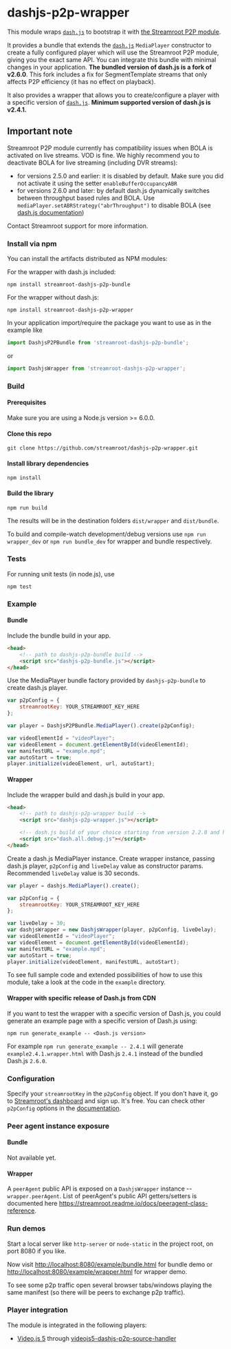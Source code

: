 # dashjs-p2p-wrapper

This module wraps [`dash.js`](https://github.com/Dash-Industry-Forum/dash.js) to bootstrap it with [the Streamroot P2P module](http://streamroot.io).

It provides a bundle that extends the [`dash.js`](https://github.com/Dash-Industry-Forum/dash.js) `MediaPlayer` constructor to create a fully configured player which will use the Streamroot P2P module, giving you the exact same API.
You can integrate this bundle with minimal changes in your application. **The bundled version of dash.js is a fork of v2.6.0**. This fork includes a fix for SegmentTemplate streams that only affects P2P efficiency (it has no effect on playback).

It also provides a wrapper that allows you to create/configure a player with a specific version of [`dash.js`](https://github.com/Dash-Industry-Forum/dash.js). **Minimum supported version of dash.js is v2.4.1.**

## Important note

Streamroot P2P module currently has compatibility issues when BOLA is activated on live streams. VOD is fine. We highly recommend you to deactivate BOLA for live streaming (including DVR streams):
- for versions 2.5.0 and earlier: it is disabled by default. Make sure you did not activate it using the setter `enableBufferOccupancyABR`
- for versions 2.6.0 and later: by default dash.js dynamically switches between throughput based rules and BOLA. Use `mediaPlayer.setABRStrategy("abrThroughput")` to disable BOLA (see [dash.js documentation](http://cdn.dashjs.org/latest/jsdoc/module-MediaPlayer.html#setABRStrategy__anchor))

Contact Streamroot support for more information.

### Install via npm
You can install the artifacts distributed as NPM modules:

For the wrapper with dash.js included:

```
npm install streamroot-dashjs-p2p-bundle
```

For the wrapper without dash.js:

```
npm install streamroot-dashjs-p2p-wrapper
```

In your application import/require the package you want to use as in the example like

```javascript
import DashjsP2PBundle from 'streamroot-dashjs-p2p-bundle';
```

or

```javascript
import DashjsWrapper from 'streamroot-dashjs-p2p-wrapper';
```

### Build

#### Prerequisites

Make sure you are using a Node.js version >= 6.0.0.

#### Clone this repo

```
git clone https://github.com/streamroot/dashjs-p2p-wrapper.git
```

#### Install library dependencies

```
npm install
```

#### Build the library

```
npm run build
```

The results will be in the destination folders `dist/wrapper` and `dist/bundle`.

To build and compile-watch development/debug versions use ```npm run wrapper_dev``` or ```npm run bundle_dev``` for wrapper and bundle respectively.

### Tests

For running unit tests (in node.js), use

```
npm test
```

### Example

#### Bundle

Include the bundle build in your app.

```html
<head>
    <!-- path to dashjs-p2p-bundle build -->
    <script src="dashjs-p2p-bundle.js"></script>
</head>
```

Use the MediaPlayer bundle factory provided by `dashjs-p2p-bundle` to create dash.js player.

```javascript
var p2pConfig = {
    streamrootKey: YOUR_STREAMROOT_KEY_HERE
};

var player = DashjsP2PBundle.MediaPlayer().create(p2pConfig);

var videoElementId = "videoPlayer";
var videoElement = document.getElementById(videoElementId);
var manifestURL = "example.mpd";
var autoStart = true;
player.initialize(videoElement, url, autoStart);
```

#### Wrapper

Include the wrapper build and dash.js build in your app.

```html
<head>
    <!-- path to dashjs-p2p-wrapper build -->
    <script src="dashjs-p2p-wrapper.js"></script>

    <!-- dash.js build of your choice starting from version 2.2.0 and higher -->
    <script src="dash.all.debug.js"></script>
</head>
```

Create a dash.js MediaPlayer instance. Create wrapper instance, passing dash.js player, `p2pConfig` and `liveDelay` value as constructor params. Recommended `liveDelay` value is 30 seconds.

```javascript
var player = dashjs.MediaPlayer().create();

var p2pConfig = {
    streamrootKey: YOUR_STREAMROOT_KEY_HERE
};

var liveDelay = 30;
var dashjsWrapper = new DashjsWrapper(player, p2pConfig, liveDelay);
var videoElementId = "videoPlayer";
var videoElement = document.getElementById(videoElementId);
var manifestURL = "example.mpd";
var autoStart = true;
player.initialize(videoElement, manifestURL, autoStart);
```

To see full sample code and extended possibilities of how to use this module, take a look at the code in the `example` directory.

#### Wrapper with specific release of Dash.js from CDN

If you want to test the wrapper with a specific version of Dash.js, you could generate an example page with a specific version of Dash.js using:

```
npm run generate_example -- <Dash.js version>
```

For example `npm run generate_example -- 2.4.1` will generate `example2.4.1.wrapper.html` with Dash.js `2.4.1` instead of the bundled Dash.js `2.6.0`.

### Configuration

Specify your `streamrootKey` in the `p2pConfig` object. If you don't have it, go to [Streamroot's dashboard](http://dashboard.streamroot.io/) and sign up. It's free. You can check other `p2pConfig` options in the [documentation](https://streamroot.readme.io/docs/p2p-config).

### Peer agent instance exposure

#### Bundle

Not available yet.

#### Wrapper

A `peerAgent` public API is exposed on a `DashjsWrapper` instance -- `wrapper.peerAgent`.
List of peerAgent's public API getters/setters is documented here https://streamroot.readme.io/docs/peeragent-class-reference.

### Run demos

Start a local server like `http-server` or `node-static` in the project root, on port 8080 if you like.

Now visit <http://localhost:8080/example/bundle.html> for bundle demo or <http://localhost:8080/example/wrapper.html> for wrapper demo.

To see some p2p traffic open several browser tabs/windows playing the same manifest (so there will be peers to exchange p2p traffic).

### Player integration

The module is integrated in the following players:

* [Video.js 5](https://github.com/videojs/video.js/) through [videojs5-dashjs-p2p-source-handler](https://github.com/streamroot/videojs5-dashjs-p2p-source-handler)
